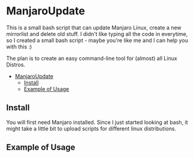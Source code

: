 # ManjaroUpdate

This is a small bash script that can update Manjaro Linux, create a new mirrorlist and delete old stuff.
I didn't like typing all the code in everytime, so I created a small bash script - 
maybe you're like me and I can help you with this :)


The plan is to create an easy command-line tool for (almost) all Linux Distros.

- [ManjaroUpdate](#manjaroupdate)
    - [Install](#install)
    - [Example of Usage](#example-of-usage)

## Install

You will first need Manjaro installed.
Since I just started looking at bash, it might take a little bit to upload scripts for different linux distributions.

## Example of Usage